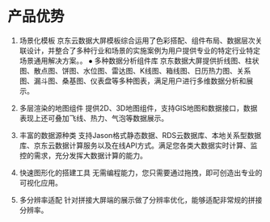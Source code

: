 # 产品优势

1. 场景化模板
京东云数据大屏模板综合运用了色彩搭配、组件布局、数据层次关联设计，并整合了多种行业和场景的实施案例为用户提供专业的特定行业特定场景通用解决方案。。 ⦁	多种数据分析组件库
京东数据大屏提供折线图、柱状图、散点图、饼图、水位图、雷达图、K线图、箱线图、日历热力图、关系图、漏斗图、桑基图、仪表盘等多种图表，满足用户进行多维数据分析和展示。

2. 多层渲染的地图组件
提供2D、3D地图组件，支持GIS地图和数据接口，数据表现上还可叠加飞线、热力、气泡等数据展示。

3. 丰富的数据源种类
支持Jason格式静态数据、RDS云数据库、本地关系型数据库、京东云数据计算服务以及在线API方式。满足您各类大数据实时计算、监控的需求，充分发挥大数据计算的能力。

4. 快速图形化的搭建工具
无需编程能力，您只需要通过拖拽，即可创造出专业的可视化应用。

5. 多分辨率适配
针对拼接大屏端的展示做了分辨率优化，能够适配非常规的拼接分辨率。
